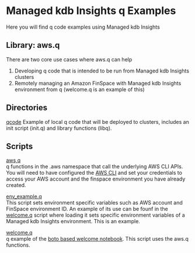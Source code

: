 #  Managed kdb Insights q Examples
Here you will find q code examples using Managed kdb Insights

## Library: aws.q
There are two core use cases where aws.q can help
1. Developing q code that is intended to be run from Managed kdb Insights clusters
2. Remotely managing an Amazon FinSpace with Managed kdb Insights environment from q (welcome.q is an example of this)

## Directories
[qcode](qcode)
Example of local q code that will be deployed to clusters, includes an init script (init.q) and library functions (libq).   

## Scripts

[aws,q](aws.q)   
q functions in the .aws namespace that call the underlying AWS CLI APIs. You will need to have configured the [AWS CLI](https://docs.aws.amazon.com/cli/latest/userguide/cli-chap-configure.html) and set your credentials to access your AWS account and the finspace environment you have already created.

[env_example.q](env_example.q)    
This script sets environment specific variables such as AWS account and FinSpace environment ID. An example of its use can be founf in the [welcome.q](welcome.q) script where loading it sets specific environment variables of a Managed kdb Insights environment. This is an example.

[welcome.q](welcome.q)   
q example of the [boto based welcome notebook](https://github.com/aws/amazon-finspace-examples/blob/main/ManagedkdbInsights/boto/welcome.ipynb). This script uses the aws.q functions.

